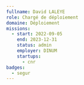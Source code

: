 ```yaml
---
fullname: David LALEYE
role: Chargé de déploiement
domaine: Déploiement
missions:
  - start: 2022-09-05
    end: 2023-12-31
    status: admin
    employer: DINUM
    startups:
      - cnr
badges:
  - segur
---
```

